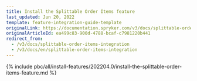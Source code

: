 ```yaml
---
title: Install the Splittable Order Items feature
last_updated: Jun 20, 2022
template: feature-integration-guide-template
originalLink: https://documentation.spryker.com/v3/docs/splittable-order-items-integration
originalArticleId: ea499c83-900d-4788-bcaf-c7981220b441
redirect_from:
  - /v3/docs/splittable-order-items-integration
  - /v3/docs/en/splittable-order-items-integration
---
```


{% include pbc/all/install-features/202204.0/install-the-splittable-order-items-feature.md %} <!-- To edit, see /_includes/pbc/all/install-features/202204.0/install-the-splittable-order-items-feature.md -->
